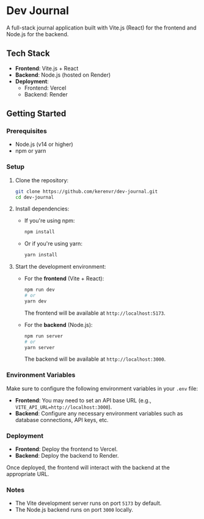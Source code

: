 # Dev Journal
A full-stack journal application built with Vite.js (React) for the frontend and Node.js for the backend.

## Tech Stack
- **Frontend**: Vite.js + React
- **Backend**: Node.js (hosted on Render)
- **Deployment**:
  - Frontend: Vercel
  - Backend: Render

## Getting Started

### Prerequisites
- Node.js (v14 or higher)
- npm or yarn

### Setup
1. Clone the repository:
    ```bash
    git clone https://github.com/kerenvr/dev-journal.git
    cd dev-journal
    ```

2. Install dependencies:
    - If you're using npm:
        ```bash
        npm install
        ```
    - Or if you're using yarn:
        ```bash
        yarn install
        ```

3. Start the development environment:
    - For the **frontend** (Vite + React):
        ```bash
        npm run dev
        # or
        yarn dev
        ```
        The frontend will be available at `http://localhost:5173`.

    - For the **backend** (Node.js):
        ```bash
        npm run server
        # or
        yarn server
        ```
        The backend will be available at `http://localhost:3000`.

### Environment Variables
Make sure to configure the following environment variables in your `.env` file:
- **Frontend**: You may need to set an API base URL (e.g., `VITE_API_URL=http://localhost:3000`).
- **Backend**: Configure any necessary environment variables such as database connections, API keys, etc.

### Deployment
- **Frontend**: Deploy the frontend to Vercel.
- **Backend**: Deploy the backend to Render.

Once deployed, the frontend will interact with the backend at the appropriate URL.

### Notes
- The Vite development server runs on port `5173` by default.
- The Node.js backend runs on port `3000` locally.
